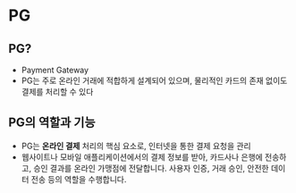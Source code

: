 # PG

## PG?

- Payment Gateway
- PG는 주로 온라인 거래에 적합하게 설계되어 있으며, 물리적인 카드의 존재 없이도 결제를 처리할 수 있다

## PG의 역할과 기능

- PG는 **온라인 결제** 처리의 핵심 요소로, 인터넷을 통한 결제 요청을 관리
- 웹사이트나 모바일 애플리케이션에서의 결제 정보를 받아, 카드사나 은행에 전송하고, 승인 결과를 온라인 가맹점에 전달합니다.
사용자 인증, 거래 승인, 안전한 데이터 전송 등의 역할을 수행합니다.
